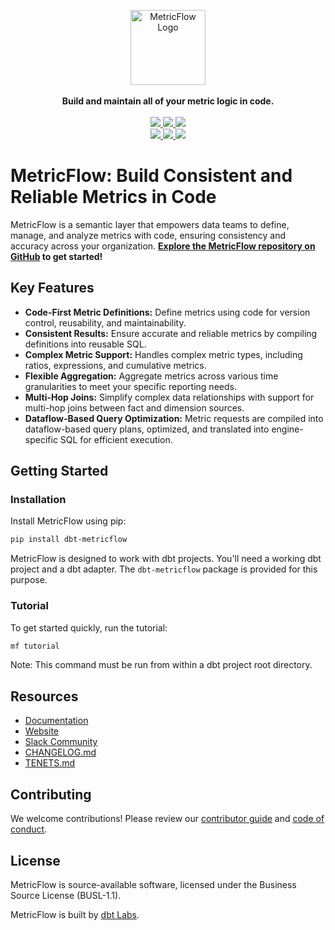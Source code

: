 <p align="center">
  <a target="_blank" href="https://transform.co/metricflow">
    <picture>
      <img  alt="MetricFlow Logo" src="https://github.com/dbt-labs/metricflow/raw/main/assets/MetricFlow_logo.png" width="auto" height="120">
    </picture>
  </a>
  <br /><br />
  <b>Build and maintain all of your metric logic in code.</b>
  <br /><br />
  <a target="_blank" href="https://twitter.com/dbt_labs">
    <img src="https://img.shields.io/twitter/follow/dbt_labs?labelColor=image.png&color=163B36&logo=twitter&style=flat">
  </a>
  <a target="_blank" href="https://www.getdbt.com/community/">
    <img src="https://img.shields.io/badge/Slack-join-163B36">
  </a>
  <a target="_blank" href="https://github.com/dbt-labs/metricflow">
    <img src="https://img.shields.io/github/stars/dbt-labs/metricflow?labelColor=image.png&color=163B36&logo=github">
  </a>
  <br />
  <a target="_blank" href="https://github.com/dbt-labs/metricflow/blob/master/LICENSE">
    <img src="https://img.shields.io/pypi/l/metricflow?color=163B36&logo=AGPL-3.0">
  </a>
  <a target="_blank" href="https://pypi.org/project/metricflow/">
    <img src="https://img.shields.io/pypi/v/metricflow?labelColor=&color=163B36">
  </a>
  <img src="https://img.shields.io/pypi/pyversions/metricflow?labelColor=&color=163B36">
</p>

# MetricFlow: Build Consistent and Reliable Metrics in Code

MetricFlow is a semantic layer that empowers data teams to define, manage, and analyze metrics with code, ensuring consistency and accuracy across your organization.  **[Explore the MetricFlow repository on GitHub](https://github.com/dbt-labs/metricflow) to get started!**

## Key Features

*   **Code-First Metric Definitions:** Define metrics using code for version control, reusability, and maintainability.
*   **Consistent Results:**  Ensure accurate and reliable metrics by compiling definitions into reusable SQL.
*   **Complex Metric Support:**  Handles complex metric types, including ratios, expressions, and cumulative metrics.
*   **Flexible Aggregation:** Aggregate metrics across various time granularities to meet your specific reporting needs.
*   **Multi-Hop Joins:** Simplify complex data relationships with support for multi-hop joins between fact and dimension sources.
*   **Dataflow-Based Query Optimization:** Metric requests are compiled into dataflow-based query plans, optimized, and translated into engine-specific SQL for efficient execution.

## Getting Started

### Installation

Install MetricFlow using pip:

```bash
pip install dbt-metricflow
```

MetricFlow is designed to work with dbt projects. You'll need a working dbt project and a dbt adapter. The `dbt-metricflow` package is provided for this purpose.

### Tutorial

To get started quickly, run the tutorial:

```bash
mf tutorial
```
Note: This command must be run from within a dbt project root directory.

## Resources

*   [Documentation](https://docs.getdbt.com/docs/build/build-metrics-intro)
*   [Website](https://transform.co/metricflow)
*   [Slack Community](https://www.getdbt.com/community/)
*   [CHANGELOG.md](https://github.com/dbt-labs/metricflow/blob/main/CHANGELOG.md)
*   [TENETS.md](https://github.com/dbt-labs/metricflow/blob/main/TENETS.md)

## Contributing

We welcome contributions! Please review our [contributor guide](https://github.com/dbt-labs/metricflow/blob/main/CONTRIBUTING.md) and [code of conduct](https://docs.getdbt.com/community/resources/code-of-conduct).

## License

MetricFlow is source-available software, licensed under the Business Source License (BUSL-1.1).

MetricFlow is built by [dbt Labs](https://www.getdbt.com/).